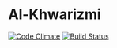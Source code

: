 Al-Khwarizmi
============

[![Code Climate](https://codeclimate.com/github/jervenclark/al-khwarizmi/badges/gpa.svg)](https://codeclimate.com/github/jervenclark/al-khwarizmi)  [![Build Status](https://travis-ci.org/jervenclark/al-khwarizmi.svg?branch=master)](https://travis-ci.org/jervenclark/al-khwarizmi)